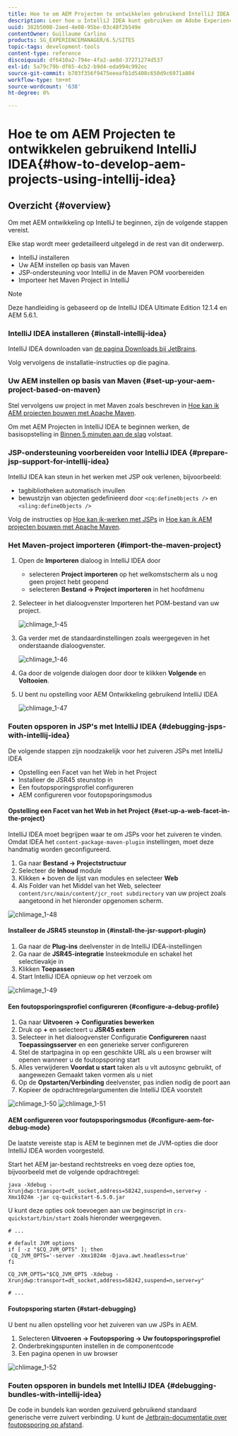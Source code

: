 ```yaml
---
title: Hoe te om AEM Projecten te ontwikkelen gebruikend IntelliJ IDEA
description: Leer hoe u IntelliJ IDEA kunt gebruiken om Adobe Experience Manager-projecten te ontwikkelen.
uuid: 382b5008-2aed-4e08-95be-03c48f2b549e
contentOwner: Guillaume Carlino
products: SG_EXPERIENCEMANAGER/6.5/SITES
topic-tags: development-tools
content-type: reference
discoiquuid: df6410a2-794e-4fa2-ae8d-37271274d537
exl-id: 5a79c79b-df65-4cb2-b9d4-eda994c992ec
source-git-commit: b703f356f9475eeeafb1d5408c650d9c6971a804
workflow-type: tm+mt
source-wordcount: '638'
ht-degree: 0%

---
```


# Hoe te om AEM Projecten te ontwikkelen gebruikend IntelliJ IDEA{#how-to-develop-aem-projects-using-intellij-idea}

## Overzicht {#overview}

Om met AEM ontwikkeling op IntelliJ te beginnen, zijn de volgende stappen vereist.

Elke stap wordt meer gedetailleerd uitgelegd in de rest van dit onderwerp.

* IntelliJ installeren
* Uw AEM instellen op basis van Maven
* JSP-ondersteuning voor IntelliJ in de Maven POM voorbereiden
* Importeer het Maven Project in IntelliJ

>[!NOTE]
>
>Deze handleiding is gebaseerd op de IntelliJ IDEA Ultimate Edition 12.1.4 en AEM 5.6.1.

### IntelliJ IDEA installeren {#install-intellij-idea}

IntelliJ IDEA downloaden van [de pagina Downloads bij JetBrains](https://www.jetbrains.com/idea/download/).

Volg vervolgens de installatie-instructies op die pagina.

### Uw AEM instellen op basis van Maven {#set-up-your-aem-project-based-on-maven}

Stel vervolgens uw project in met Maven zoals beschreven in [Hoe kan ik AEM projecten bouwen met Apache Maven](/help/sites-developing/ht-projects-maven.md).

Om met AEM Projecten in IntelliJ IDEA te beginnen werken, de basisopstelling in [Binnen 5 minuten aan de slag](https://maven.apache.org/guides/getting-started/maven-in-five-minutes.html) volstaat.

### JSP-ondersteuning voorbereiden voor IntelliJ IDEA {#prepare-jsp-support-for-intellij-idea}

IntelliJ IDEA kan steun in het werken met JSP ook verlenen, bijvoorbeeld:

* tagbibliotheken automatisch invullen
* bewustzijn van objecten gedefinieerd door `<cq:defineObjects />` en `<sling:defineObjects />`

Volg de instructies op [Hoe kan ik-werken met JSPs](/help/sites-developing/ht-projects-maven.md#how-to-work-with-jsps) in [Hoe kan ik AEM projecten bouwen met Apache Maven](/help/sites-developing/ht-projects-maven.md).

### Het Maven-project importeren {#import-the-maven-project}

1. Open de **Importeren** dialoog in IntelliJ IDEA door

   * selecteren **Project importeren** op het welkomstscherm als u nog geen project hebt geopend
   * selecteren **Bestand -> Project importeren** in het hoofdmenu

1. Selecteer in het dialoogvenster Importeren het POM-bestand van uw project.

   ![chlimage_1-45](assets/chlimage_1-45a.png)

1. Ga verder met de standaardinstellingen zoals weergegeven in het onderstaande dialoogvenster.

   ![chlimage_1-46](assets/chlimage_1-46a.png)

1. Ga door de volgende dialogen door door te klikken **Volgende** en **Voltooien**.
1. U bent nu opstelling voor AEM Ontwikkeling gebruikend IntelliJ IDEA

   ![chlimage_1-47](assets/chlimage_1-47a.png)

### Fouten opsporen in JSP&#39;s met IntelliJ IDEA {#debugging-jsps-with-intellij-idea}

De volgende stappen zijn noodzakelijk voor het zuiveren JSPs met IntelliJ IDEA

* Opstelling een Facet van het Web in het Project
* Installeer de JSR45 steunstop in
* Een foutopsporingsprofiel configureren
* AEM configureren voor foutopsporingsmodus

#### Opstelling een Facet van het Web in het Project {#set-up-a-web-facet-in-the-project}

IntelliJ IDEA moet begrijpen waar te om JSPs voor het zuiveren te vinden. Omdat IDEA het `content-package-maven-plugin` instellingen, moet deze handmatig worden geconfigureerd.

1. Ga naar **Bestand -> Projectstructuur**
1. Selecteer de **Inhoud** module
1. Klikken **+** boven de lijst van modules en selecteer **Web**
1. Als Folder van het Middel van het Web, selecteer `content/src/main/content/jcr_root subdirectory` van uw project zoals aangetoond in het hieronder opgenomen scherm.

![chlimage_1-48](assets/chlimage_1-48a.png)

#### Installeer de JSR45 steunstop in {#install-the-jsr-support-plugin}

1. Ga naar de **Plug-ins** deelvenster in de IntelliJ IDEA-instellingen
1. Ga naar de **JSR45-integratie** Insteekmodule en schakel het selectievakje in
1. Klikken **Toepassen**
1. Start IntelliJ IDEA opnieuw op het verzoek om

![chlimage_1-49](assets/chlimage_1-49a.png)

#### Een foutopsporingsprofiel configureren {#configure-a-debug-profile}

1. Ga naar **Uitvoeren -> Configuraties bewerken**
1. Druk op **+** en selecteert u **JSR45 extern**
1. Selecteer in het dialoogvenster Configuratie **Configureren** naast **Toepassingsserver** en een generieke server configureren
1. Stel de startpagina in op een geschikte URL als u een browser wilt openen wanneer u de foutopsporing start
1. Alles verwijderen **Voordat u start** taken als u vlt autosync gebruikt, of aangewezen Gemaakt taken vormen als u niet
1. Op de **Opstarten/Verbinding** deelvenster, pas indien nodig de poort aan
1. Kopieer de opdrachtregelargumenten die IntelliJ IDEA voorstelt

![chlimage_1-50](assets/chlimage_1-50a.png) ![chlimage_1-51](assets/chlimage_1-51a.png)

#### AEM configureren voor foutopsporingsmodus {#configure-aem-for-debug-mode}

De laatste vereiste stap is AEM te beginnen met de JVM-opties die door IntelliJ IDEA worden voorgesteld.

Start het AEM jar-bestand rechtstreeks en voeg deze opties toe, bijvoorbeeld met de volgende opdrachtregel:

`java -Xdebug -Xrunjdwp:transport=dt_socket,address=58242,suspend=n,server=y -Xmx1024m -jar cq-quickstart-6.5.0.jar`

U kunt deze opties ook toevoegen aan uw beginscript in `crx-quickstart/bin/start` zoals hieronder weergegeven.

```shell
# ...

# default JVM options
if [ -z "$CQ_JVM_OPTS" ]; then
 CQ_JVM_OPTS='-server -Xmx1024m -Djava.awt.headless=true'
fi

CQ_JVM_OPTS="$CQ_JVM_OPTS -Xdebug -Xrunjdwp:transport=dt_socket,address=58242,suspend=n,server=y"

# ...
```

#### Foutopsporing starten {#start-debugging}

U bent nu allen opstelling voor het zuiveren van uw JSPs in AEM.

1. Selecteren **Uitvoeren -> Foutopsporing -> Uw foutopsporingsprofiel**
1. Onderbrekingspunten instellen in de componentcode
1. Een pagina openen in uw browser

![chlimage_1-52](assets/chlimage_1-52a.png)

### Fouten opsporen in bundels met IntelliJ IDEA {#debugging-bundles-with-intellij-idea}

De code in bundels kan worden gezuiverd gebruikend standaard generische verre zuivert verbinding. U kunt de [Jetbrain-documentatie over foutopsporing op afstand](https://www.jetbrains.com/help/idea/remote-debugging-with-product.html#remote-interpreter).
